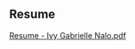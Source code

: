 ## Resume 
[Resume - Ivy Gabrielle Nalo.pdf](https://github.com/inalo1/resume/files/5549405/Resume.-.Ivy.Gabrielle.Nalo.pdf)
